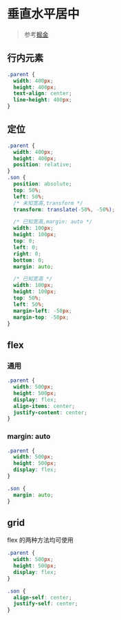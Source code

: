 # 垂直水平居中

> 参考[掘金](https://juejin.cn/post/7183124490459545655)

## 行内元素

```css
.parent {
  width: 400px;
  height: 400px;
  text-align: center;
  line-height: 400px;
}
```

## 定位

```css
.parent {
  width: 400px;
  height: 400px;
  position: relative;
}
.son {
  position: absolute;
  top: 50%;
  left: 50%;
  /* 未知宽高,transform */
  transform: translate(-50%, -50%);

  /* 已知宽高,margin: auto */
  width: 100px;
  height: 100px;
  top: 0;
  left: 0;
  right: 0;
  bottom: 0;
  margin: auto;

  /* 已知宽高 */
  width: 100px;
  height: 100px;
  top: 50%;
  left: 50%;
  margin-left: -50px;
  margin-top: -50px;
}
```

## flex

### 通用

```css
.parent {
  width: 500px;
  height: 500px;
  display: flex;
  align-items: center;
  justify-content: center;
}
```

### margin: auto

```css
.parent {
  width: 500px;
  height: 500px;
  display: flex;
}

.son {
  margin: auto;
}
```

## grid

flex 的两种方法均可使用

```css
.parent {
  width: 500px;
  height: 500px;
  display: flex;
}

.son {
  align-self: center;
  justify-self: center;
}
```
